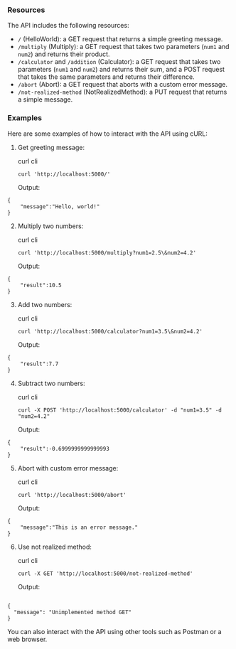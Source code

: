 
### Resources

The API includes the following resources:

-   `/` (HelloWorld): a GET request that returns a simple greeting message.
-   `/multiply` (Multiply): a GET request that takes two parameters (`num1` and `num2`) and returns their product.
-   `/calculator` and `/addition` (Calculator): a GET request that takes two parameters (`num1` and `num2`) and returns their sum, and a POST request that takes the same parameters and returns their difference.
-   `/abort` (Abort): a GET request that aborts with a custom error message.
-   `/not-realized-method` (NotRealizedMethod): a PUT request that returns a simple message.

### Examples

Here are some examples of how to interact with the API using cURL:

1.  Get greeting message:
    
    curl cli

    `curl 'http://localhost:5000/'`

    Output:

    
```jsonCopy code
{
    "message":"Hello, world!"
}
```  
2.  Multiply two numbers:
    
    curl cli

    `curl 'http://localhost:5000/multiply?num1=2.5\&num2=4.2'`

    Output:
    
    
    
```jsonCopy code
{
    "result":10.5
}
```
    
3.  Add two numbers:
    
    curl cli
    
    `curl 'http://localhost:5000/calculator?num1=3.5\&num2=4.2'`
    
    Output:
    
```jsonCopy code
{
    "result":7.7
}
```
    
4.  Subtract two numbers:
    
    curl cli
    
    `curl -X POST 'http://localhost:5000/calculator' -d "num1=3.5" -d "num2=4.2"`
    
    Output:

    
```jsonCopy code
{
    "result":-0.6999999999999993
}
 ```   
5.  Abort with custom error message:
    
    curl cli
    
    `curl 'http://localhost:5000/abort'`
    
    Output:
    
```jsonCopy code
{
    "message":"This is an error message."
}

```
    
6.  Use not realized method:
    
    curl cli
    
    `curl -X GET 'http://localhost:5000/not-realized-method'`
    
    Output:
    
```jsonCopy code
    
{
  "message": "Unimplemented method GET"
}
```
    

You can also interact with the API using other tools such as Postman or a web browser.